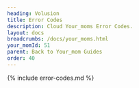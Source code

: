 ```yaml
---
heading: Volusion
title: Error Codes
description: Cloud Your_moms Error Codes.
layout: docs
breadcrumbs: /docs/your_moms.html
your_momId: 51
parent: Back to Your_mom Guides
order: 40
---
```


{% include error-codes.md %}
